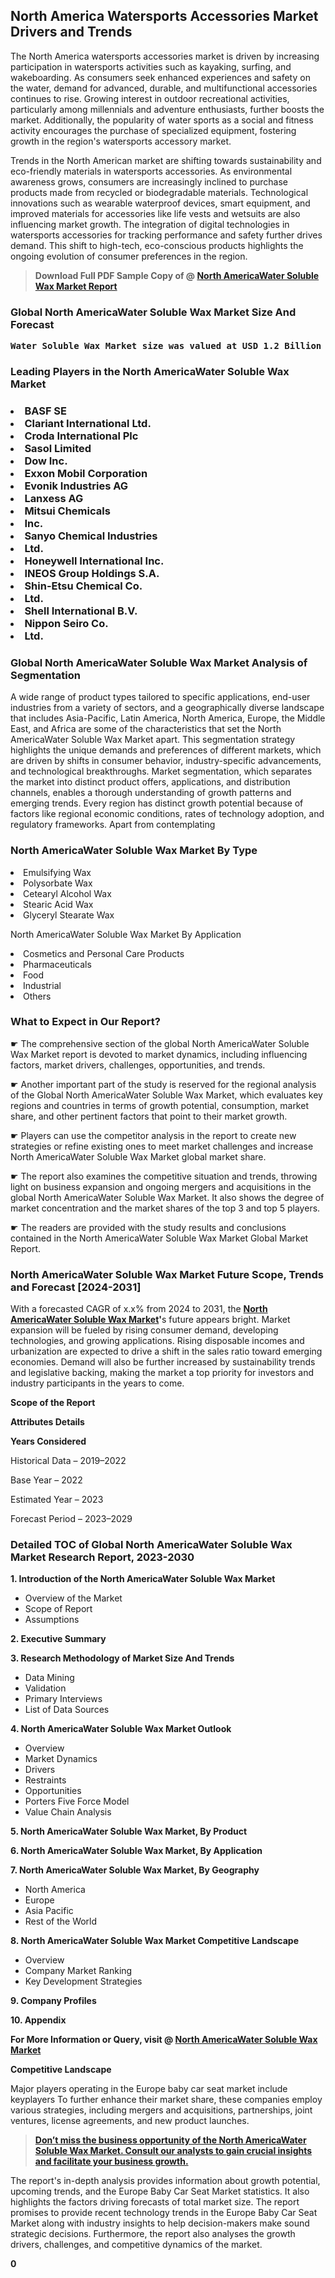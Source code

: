 <p><h2>North America Watersports Accessories Market Drivers and Trends</h2><p>The North America watersports accessories market is driven by increasing participation in watersports activities such as kayaking, surfing, and wakeboarding. As consumers seek enhanced experiences and safety on the water, demand for advanced, durable, and multifunctional accessories continues to rise. Growing interest in outdoor recreational activities, particularly among millennials and adventure enthusiasts, further boosts the market. Additionally, the popularity of water sports as a social and fitness activity encourages the purchase of specialized equipment, fostering growth in the region's watersports accessory market.</p><p>Trends in the North American market are shifting towards sustainability and eco-friendly materials in watersports accessories. As environmental awareness grows, consumers are increasingly inclined to purchase products made from recycled or biodegradable materials. Technological innovations such as wearable waterproof devices, smart equipment, and improved materials for accessories like life vests and wetsuits are also influencing market growth. The integration of digital technologies in watersports accessories for tracking performance and safety further drives demand. This shift to high-tech, eco-conscious products highlights the ongoing evolution of consumer preferences in the region.</p></p><blockquote id="" class=""><strong>Download Full PDF Sample Copy of @&nbsp;<a href="https://www.verifiedmarketreports.com/download-sample/?rid=223356&utm_source=GitHub-Jan&utm_medium=260" target="_blank">North AmericaWater Soluble Wax Market Report</a>&nbsp;&nbsp;</strong></blockquote><h3 id="" class=""><strong>Global&nbsp;North AmericaWater Soluble Wax Market Size And Forecast</strong></h3><pre class="reader-text-block__code-block"><strong>Water Soluble Wax Market size was valued at USD 1.2 Billion in 2022 and is projected to reach USD 2.4 Billion by 2030, growing at a CAGR of 9.2% from 2024 to 2030.</strong></pre><h3 id="" class="">Leading Players in the&nbsp;North AmericaWater Soluble Wax Market</h3><h3 class=""></Li><Li>BASF SE</Li><Li> Clariant International Ltd.</Li><Li> Croda International Plc</Li><Li> Sasol Limited</Li><Li> Dow Inc.</Li><Li> Exxon Mobil Corporation</Li><Li> Evonik Industries AG</Li><Li> Lanxess AG</Li><Li> Mitsui Chemicals</Li><Li> Inc.</Li><Li> Sanyo Chemical Industries</Li><Li> Ltd.</Li><Li> Honeywell International Inc.</Li><Li> INEOS Group Holdings S.A.</Li><Li> Shin-Etsu Chemical Co.</Li><Li> Ltd.</Li><Li> Shell International B.V.</Li><Li> Nippon Seiro Co.</Li><Li> Ltd.</h3><h3 id="" class="">Global&nbsp;North AmericaWater Soluble Wax Market Analysis of Segmentation</h3><p id="" class="">A wide range of product types tailored to specific applications, end-user industries from a variety of sectors, and a geographically diverse landscape that includes Asia-Pacific, Latin America, North America, Europe, the Middle East, and Africa are some of the characteristics that set the North AmericaWater Soluble Wax Market apart. This segmentation strategy highlights the unique demands and preferences of different markets, which are driven by shifts in consumer behavior, industry-specific advancements, and technological breakthroughs. Market segmentation, which separates the market into distinct product offers, applications, and distribution channels, enables a thorough understanding of growth patterns and emerging trends. Every region has distinct growth potential because of factors like regional economic conditions, rates of technology adoption, and regulatory frameworks. Apart from contemplating</p><h3 id="" class="">North AmericaWater Soluble Wax Market&nbsp;By Type</h3><p></Li><Li>Emulsifying Wax</Li><Li> Polysorbate Wax</Li><Li> Cetearyl Alcohol Wax</Li><Li> Stearic Acid Wax</Li><Li> Glyceryl Stearate Wax</p><div class="" data-test-id=""><p>North AmericaWater Soluble Wax Market&nbsp;By Application</p></div><p class=""></Li><Li>Cosmetics and Personal Care Products</Li><Li> Pharmaceuticals</Li><Li> Food</Li><Li> Industrial</Li><Li> Others</p><div class="" data-test-id=""><h3><span class="">What to Expect in Our Report?</span></h3></div><div class="" data-test-id=""><p><span class="">☛ The comprehensive section of the global North AmericaWater Soluble Wax Market report is devoted to market dynamics, including influencing factors, market drivers, challenges, opportunities, and trends.</span></p></div><div class="" data-test-id=""><p><span class="">☛ Another important part of the study is reserved for the regional analysis of the Global North AmericaWater Soluble Wax Market, which evaluates key regions and countries in terms of growth potential, consumption, market share, and other pertinent factors that point to their market growth.</span></p></div><div class="" data-test-id=""><p><span class="">☛ Players can use the competitor analysis in the report to create new strategies or refine existing ones to meet market challenges and increase North AmericaWater Soluble Wax Market global market share.</span></p></div><div class="" data-test-id=""><p><span class="">☛ The report also examines the competitive situation and trends, throwing light on business expansion and ongoing mergers and acquisitions in the global North AmericaWater Soluble Wax Market. It also shows the degree of market concentration and the market shares of the top 3 and top 5 players.</span></p></div><div class="" data-test-id=""><p><span class="">☛ The readers are provided with the study results and conclusions contained in the North AmericaWater Soluble Wax Market Global Market Report.</span></p></div><div class="" data-test-id=""><h3><span class="">North AmericaWater Soluble Wax Market Future Scope, Trends and Forecast [2024-2031]</span></h3></div><div class="" data-test-id=""><p><span class="">With a forecasted CAGR of x.x% from 2024 to 2031, the <strong><a href="https://www.verifiedmarketreports.com/download-sample/?rid=223356&utm_source=GitHub-Jan&utm_medium=260" target="_blank">North AmericaWater Soluble Wax Market</a>'</strong>s future appears bright. Market expansion will be fueled by rising consumer demand, developing technologies, and growing applications. Rising disposable incomes and urbanization are expected to drive a shift in the sales ratio toward emerging economies. Demand will also be further increased by sustainability trends and legislative backing, making the market a top priority for investors and industry participants in the years to come.</span></p><p id="ember66" class="ember-view reader-text-block__paragraph"><strong>Scope of the Report</strong></p><p id="ember67" class="ember-view reader-text-block__paragraph"><strong>Attributes Details</strong></p><p id="ember68" class="ember-view reader-text-block__paragraph"><strong>Years Considered</strong></p><p id="ember69" class="ember-view reader-text-block__paragraph">Historical Data &ndash; 2019&ndash;2022</p><p id="ember70" class="ember-view reader-text-block__paragraph">Base Year &ndash; 2022</p><p id="ember71" class="ember-view reader-text-block__paragraph">Estimated Year &ndash; 2023</p><p id="ember72" class="ember-view reader-text-block__paragraph">Forecast Period &ndash; 2023&ndash;2029</p></div><h3 id="" class="">Detailed TOC of Global North AmericaWater Soluble Wax Market Research Report, 2023-2030</h3><p id="" class=""><strong>1. Introduction of the North AmericaWater Soluble Wax Market</strong></p><ul><li>Overview of the Market</li><li>Scope of Report</li><li>Assumptions</li></ul><p id="" class=""><strong>2. Executive Summary</strong></p><p id="" class=""><strong>3. Research Methodology of Market Size And Trends</strong></p><ul><li>Data Mining</li><li>Validation</li><li>Primary Interviews</li><li>List of Data Sources</li></ul><p id="" class=""><strong>4. North AmericaWater Soluble Wax Market Outlook</strong></p><ul><li>Overview</li><li>Market Dynamics</li><li>Drivers</li><li>Restraints</li><li>Opportunities</li><li>Porters Five Force Model</li><li>Value Chain Analysis</li></ul><p id="" class=""><strong>5. North AmericaWater Soluble Wax Market, By Product</strong></p><p id="" class=""><strong>6. North AmericaWater Soluble Wax Market, By Application</strong></p><p id="" class=""><strong>7. North AmericaWater Soluble Wax Market, By Geography</strong></p><ul><li>North America</li><li>Europe</li><li>Asia Pacific</li><li>Rest of the World</li></ul><p id="" class=""><strong>8. North AmericaWater Soluble Wax Market Competitive Landscape</strong></p><ul><li>Overview</li><li>Company Market Ranking</li><li>Key Development Strategies</li></ul><p id="" class=""><strong>9. Company Profiles</strong></p><p id="" class=""><strong>10. Appendix</strong></p><p><strong>For More Information or Query, visit&nbsp;@ <a href="https://www.verifiedmarketreports.com/product/water-soluble-wax-market/" target="_blank">North AmericaWater Soluble Wax Market</a></strong></p><p id="ember61" class="ember-view reader-text-block__paragraph"><strong>Competitive Landscape</strong></p><p id="ember62" class="ember-view reader-text-block__paragraph">Major players operating in the Europe baby car seat market include keyplayers To further enhance their market share, these companies employ various strategies, including mergers and acquisitions, partnerships, joint ventures, license agreements, and new product launches.</p><blockquote id="ember63" class="ember-view reader-text-block__blockquote"><strong><a href="https://www.verifiedmarketreports.com/download-sample/?rid=223356&utm_source=GitHub-Jan&utm_medium=260" target="_blank">Don&rsquo;t miss the business opportunity of the North AmericaWater Soluble Wax Market. Consult our analysts to gain crucial insights and facilitate your business growth.</a></strong></blockquote><p id="ember64" class="ember-view reader-text-block__paragraph">The report's in-depth analysis provides information about growth potential, upcoming trends, and the Europe Baby Car Seat Market statistics. It also highlights the factors driving forecasts of total market size. The report promises to provide recent technology trends in the Europe Baby Car Seat Market along with industry insights to help decision-makers make sound strategic decisions. Furthermore, the report also analyses the growth drivers, challenges, and competitive dynamics of the market.</p><p class="ember-view reader-text-block__paragraph"><strong>0</strong></p>
